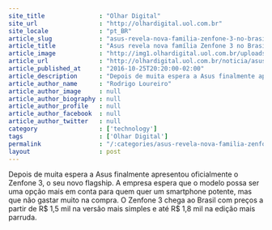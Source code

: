 ```yaml
---
site_title               : "Olhar Digital"
site_url                 : "http://olhardigital.uol.com.br"
site_locale              : "pt_BR"
article_slug             : "asus-revela-nova-familia-zenfone-3-no-brasil-com-precos-competitivos"
article_title            : "Asus revela nova família Zenfone 3 no Brasil com preços competitivos"
article_image            : "http://img1.olhardigital.uol.com.br/uploads/acervo_imagens/2016/10/20161019183229_660_420.jpg"
article_url              : "http://olhardigital.uol.com.br/noticia/asus-revela-nova-familia-zenfone-3-no-brasil-com-precos-competitivos/63363"
article_published_at     : "2016-10-25T20:20:00-02:00"
article_description      : "Depois de muita espera a Asus finalmente apresentou oficialmente o Zenfone 3, o seu novo flagship. A empresa espera que o modelo possa ser uma opção mais em conta para quem quer um smartphone potente, mas que não gastar muito na compra. O Zenfone 3 chega ao Brasil com preços a partir de R$ 1,5 mil na versão mais simples e até R$ 1,8 mil na edição mais parruda."
article_author_name      : "Rodrigo Loureiro"
article_author_image     : null
article_author_biography : null
article_author_profile   : null
article_author_facebook  : null
article_author_twitter   : null
category                 : ['technology']
tags                     : ['Olhar Digital']
permalink                : "/:categories/asus-revela-nova-familia-zenfone-3-no-brasil-com-precos-competitivos/"
layout                   : post
---
```


Depois de muita espera a Asus finalmente apresentou oficialmente o Zenfone 3, o seu novo flagship. A empresa espera que o modelo possa ser uma opção mais em conta para quem quer um smartphone potente, mas que não gastar muito na compra. O Zenfone 3 chega ao Brasil com preços a partir de R$ 1,5 mil na versão mais simples e até R$ 1,8 mil na edição mais parruda.
